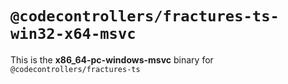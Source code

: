 # `@codecontrollers/fractures-ts-win32-x64-msvc`

This is the **x86_64-pc-windows-msvc** binary for `@codecontrollers/fractures-ts`
